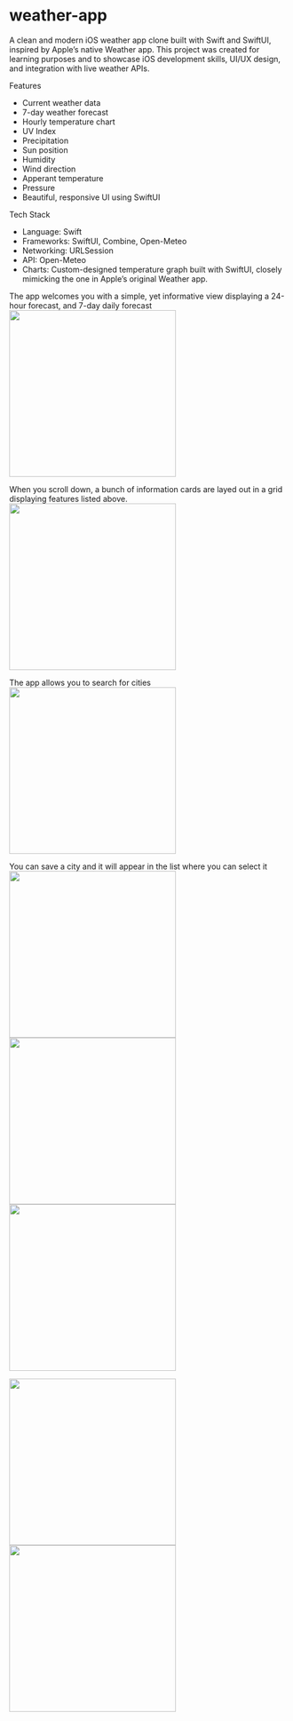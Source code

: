 # weather-app
A clean and modern iOS weather app clone built with Swift and SwiftUI, inspired by Apple’s native Weather app. This project was created for learning purposes and to showcase iOS development skills, UI/UX design, and integration with live weather APIs.

Features

- Current weather data
- 7-day weather forecast
- Hourly temperature chart
- UV Index
- Precipitation
- Sun position
- Humidity
- Wind direction
- Apperant temperature
- Pressure
- Beautiful, responsive UI using SwiftUI


Tech Stack

- Language: Swift
- Frameworks: SwiftUI, Combine, Open-Meteo
- Networking: URLSession
- API: Open-Meteo
- Charts: Custom-designed temperature graph built with SwiftUI, closely mimicking the one in Apple’s original Weather app.

The app welcomes you with a simple, yet informative view displaying a 24-hour forecast, and 7-day daily forecast
<img src="https://github.com/user-attachments/assets/8ed81925-9c07-4d18-a4f1-de92059974a6" width="300">

When you scroll down, a bunch of information cards are layed out in a grid displaying features listed above.
<img src="https://github.com/user-attachments/assets/7ba10b85-8fb7-44f0-9be2-1400732549ca" width="300">

The app allows you to search for cities
<img src="https://github.com/user-attachments/assets/5d471734-d814-47f8-aed7-0047c4308f1a" width="300">

You can save a city and it will appear in the list where you can select it
<img src="https://github.com/user-attachments/assets/d8373e6c-9696-4d14-8b51-ae34392c5e21" width="300">
<img src="https://github.com/user-attachments/assets/5318d63c-3f1f-4853-b518-de15bd38165d" width="300">
<img src="https://github.com/user-attachments/assets/1e5c27ec-4b65-4d23-a4db-87e7c96ce0b6" width="300">

<img src="https://github.com/user-attachments/assets/cc12c2ce-d00d-41e7-b3f6-31467422b644" width="300">
<img src="https://github.com/user-attachments/assets/af02f943-fd42-4181-84b9-ff6e1582e9a1" width="300">
